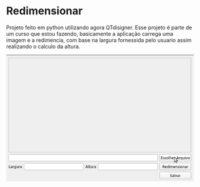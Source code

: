 # Redimensionar 
  Projeto feito em python utilizando agora QTdisigner.
  Esse projeto é parte de um curso que estou fazendo, basicamente a aplicação carrega uma imagem e a redimencia, com base na largura
  fornessida pelo usuario assim realizando o calculo da altura.
  
   ![](./GIf/gif.gif)
